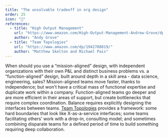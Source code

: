 ```yaml
---
title: "The unsolvable tradeoff in org design"
order: 25
icon: "🧩"
references:
  - title: "High Output Management"
    url: "https://www.amazon.com/High-Output-Management-Andrew-Grove/dp/0679762884"
    author: "Andy Grove"
  - title: "Team Topologies"
    url: "https://www.amazon.com/dp/1942788819/"
    author: "Matthew Skelton and Michael Pais"
---
```


When should you use a “mission-aligned” design, with independent organizations with their own P&L and distinct business problems vs. a “function-aligned” design, built around depth in a skill area - data science, engineering, sales? Mission-aligned teams move faster, thanks to independence; but won't have a critical mass of functional expertise and duplicate work within a company. Function-aligned teams go deeper and are more efficient in their areas of support, but create bottlenecks that require complex coordination. Balance requires explicitly designing the interfaces between teams. [Team Topologies](https://teamtopologies.com/key-concepts) provides a framework: some hard boundaries that look like X-as-a-service interfaces; some teams facilitating others’ work with a drop-in, consulting model; and sometimes combining disparate teams for a defined period of time to build something requiring deep collaboration.


